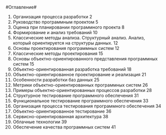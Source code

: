 #Оглавление#
1. Организация процесса разработки	2
2. Руководство программным проектом	5
3. Оценка при планировании программного проекта	8
4. Формирование и анализ требований	10
5. Классические методы анализа. Структурный анализ. Анализ, который ориентируется на структуры данных.	12
6. Основы проектирования программных систем	12
7. Классические методы проектирования	15
8. Основы объектно-ориентированного представления программных систем	15
9. Объектно-ориентированная разработка требований	18
10. Объектно-ориентированное проектирование и реализация	21
11. Особенности разработки баз данных	25
12. Метрики объектно-ориентированных программных систем	26
13. Примеры объектно-ориентированных процессов разработки	28
14. Структурное тестирование программного обеспечения	31
15. Функциональное тестирование программного обеспечения	33
16. Организация процесса тестирования программного обеспечения	34
17. Объектно-ориентированное тестирование	36
18. Сервисно-ориентированная архитектура	38
19. Облачные технологии	39
20. Обеспечение качества программных систем	41

